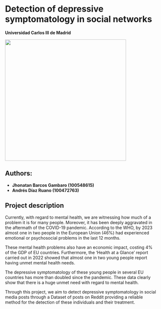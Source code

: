 # Detection of depressive symptomatology in social networks

**Universidad Carlos III de Madrid**

<img src='http://www.tsc.uc3m.es/~navia/figures/logo_uc3m_foot.jpg' width=400 />

## Authors:
* **Jhonatan Barcos Gambaro (100548615)**
* **Andrés Díaz Ruano (100472763)**

## Project description
Currently, with regard to mental health, we are witnessing how much of a problem it is for many people. Moreover, it has been deeply aggravated in the aftermath of the COVID-19 pandemic. According to the WHO, by 2023 almost one in two people in the European Union (46%) had experienced emotional or psychosocial problems in the last 12 months.

These mental health problems also have an economic impact, costing 4% of the GDP of EU countries. Furthermore, the ‘Health at a Glance’ report carried out in 2022 showed that almost one in two young people report having unmet mental health needs. 

The depressive symptomatology of these young people in several EU countries has more than doubled since the pandemic. These data clearly show that there is a huge unmet need with regard to mental health. 

Through this project, we aim to detect depressive symptomatology in social media posts through a Dataset of posts on Reddit providing a reliable method for the detection of these individuals and their treatment.
